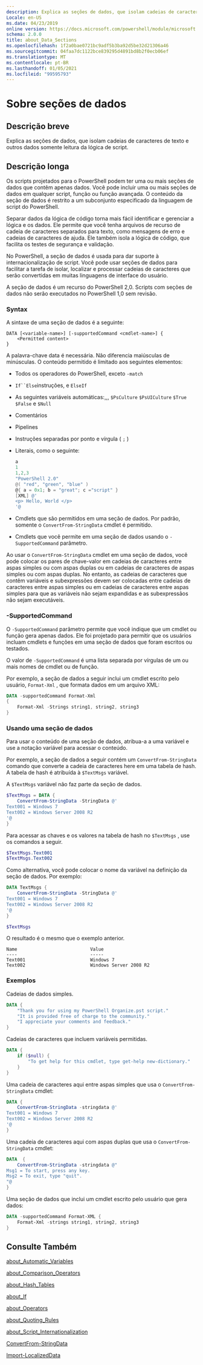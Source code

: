 ```yaml
---
description: Explica as seções de dados, que isolam cadeias de caracteres de texto e outros dados somente leitura da lógica de script.
Locale: en-US
ms.date: 04/23/2019
online version: https://docs.microsoft.com/powershell/module/microsoft.powershell.core/about/about_data_sections?view=powershell-7.2&WT.mc_id=ps-gethelp
schema: 2.0.0
title: about_Data_Sections
ms.openlocfilehash: 1f2a0bae0721bc9adf5b3ba92d5be32d21306a46
ms.sourcegitcommit: 04faa7dc1122bce839295d4891bd8b2f0ecb06ef
ms.translationtype: MT
ms.contentlocale: pt-BR
ms.lasthandoff: 01/05/2021
ms.locfileid: "99595793"
---
```

# <a name="about-data-sections"></a>Sobre seções de dados

## <a name="short-description"></a>Descrição breve
Explica as seções de dados, que isolam cadeias de caracteres de texto e outros dados somente leitura da lógica de script.

## <a name="long-description"></a>Descrição longa

Os scripts projetados para o PowerShell podem ter uma ou mais seções de dados que contêm apenas dados. Você pode incluir uma ou mais seções de dados em qualquer script, função ou função avançada. O conteúdo da seção de dados é restrito a um subconjunto especificado da linguagem de script do PowerShell.

Separar dados da lógica de código torna mais fácil identificar e gerenciar a lógica e os dados. Ele permite que você tenha arquivos de recurso de cadeia de caracteres separados para texto, como mensagens de erro e cadeias de caracteres de ajuda. Ele também isola a lógica de código, que facilita os testes de segurança e validação.

No PowerShell, a seção de dados é usada para dar suporte à internacionalização de script.
Você pode usar seções de dados para facilitar a tarefa de isolar, localizar e processar cadeias de caracteres que serão convertidas em muitas linguagens de interface do usuário.

A seção de dados é um recurso do PowerShell 2,0. Scripts com seções de dados não serão executados no PowerShell 1,0 sem revisão.

### <a name="syntax"></a>Syntax

A sintaxe de uma seção de dados é a seguinte:

```
DATA [<variable-name>] [-supportedCommand <cmdlet-name>] {
    <Permitted content>
}
```

A palavra-chave data é necessária. Não diferencia maiúsculas de minúsculas. O conteúdo permitido é limitado aos seguintes elementos:

- Todos os operadores do PowerShell, exceto `-match`
- `If``Else`instruções, e `ElseIf`
- As seguintes variáveis automáticas:,,, `$PsCulture` `$PsUICulture` `$True` `$False` e `$Null`
- Comentários
- Pipelines
- Instruções separadas por ponto e vírgula ( `;` )
- Literais, como o seguinte:

  ```powershell
  a
  1
  1,2,3
  "PowerShell 2.0"
  @( "red", "green", "blue" )
  @{ a = 0x1; b = "great"; c ="script" }
  [XML] @'
  <p> Hello, World </p>
  '@
  ```

- Cmdlets que são permitidos em uma seção de dados. Por padrão, somente o `ConvertFrom-StringData` cmdlet é permitido.
- Cmdlets que você permite em uma seção de dados usando o `-SupportedCommand` parâmetro.

Ao usar o `ConvertFrom-StringData` cmdlet em uma seção de dados, você pode colocar os pares de chave-valor em cadeias de caracteres entre aspas simples ou com aspas duplas ou em cadeias de caracteres de aspas simples ou com aspas duplas. No entanto, as cadeias de caracteres que contêm variáveis e subexpressões devem ser colocadas entre cadeias de caracteres entre aspas simples ou em cadeias de caracteres entre aspas simples para que as variáveis não sejam expandidas e as subexpressãos não sejam executáveis.

### <a name="-supportedcommand"></a>-SupportedCommand

O `-SupportedCommand` parâmetro permite que você indique que um cmdlet ou função gera apenas dados. Ele foi projetado para permitir que os usuários incluam cmdlets e funções em uma seção de dados que foram escritos ou testados.

O valor de `-SupportedCommand` é uma lista separada por vírgulas de um ou mais nomes de cmdlet ou de função.

Por exemplo, a seção de dados a seguir inclui um cmdlet escrito pelo usuário, `Format-Xml` , que formata dados em um arquivo XML:

```powershell
DATA -supportedCommand Format-Xml
{
    Format-Xml -Strings string1, string2, string3
}
```

### <a name="using-a-data-section"></a>Usando uma seção de dados

Para usar o conteúdo de uma seção de dados, atribua-a a uma variável e use a notação variável para acessar o conteúdo.

Por exemplo, a seção de dados a seguir contém um `ConvertFrom-StringData` comando que converte a cadeia de caracteres here em uma tabela de hash. A tabela de hash é atribuída à `$TextMsgs` variável.

A `$TextMsgs` variável não faz parte da seção de dados.

```powershell
$TextMsgs = DATA {
    ConvertFrom-StringData -StringData @'
Text001 = Windows 7
Text002 = Windows Server 2008 R2
'@
}
```

Para acessar as chaves e os valores na tabela de hash no `$TextMsgs` , use os comandos a seguir.

```powershell
$TextMsgs.Text001
$TextMsgs.Text002
```

Como alternativa, você pode colocar o nome da variável na definição da seção de dados. Por exemplo:

```powershell
DATA TextMsgs {
    ConvertFrom-StringData -StringData @'
Text001 = Windows 7
Text002 = Windows Server 2008 R2
'@
}

$TextMsgs
```

O resultado é o mesmo que o exemplo anterior.

```Output
Name                           Value
----                           -----
Text001                        Windows 7
Text002                        Windows Server 2008 R2
```

### <a name="examples"></a>Exemplos

Cadeias de dados simples.

```powershell
DATA {
    "Thank you for using my PowerShell Organize.pst script."
    "It is provided free of charge to the community."
    "I appreciate your comments and feedback."
}
```

Cadeias de caracteres que incluem variáveis permitidas.

```powershell
DATA {
    if ($null) {
        "To get help for this cmdlet, type get-help new-dictionary."
    }
}
```

Uma cadeia de caracteres aqui entre aspas simples que usa o `ConvertFrom-StringData` cmdlet:

```powershell
DATA {
    ConvertFrom-StringData -stringdata @'
Text001 = Windows 7
Text002 = Windows Server 2008 R2
'@
}
```

Uma cadeia de caracteres aqui com aspas duplas que usa o `ConvertFrom-StringData` cmdlet:

```powershell
DATA  {
    ConvertFrom-StringData -stringdata @"
Msg1 = To start, press any key.
Msg2 = To exit, type "quit".
"@
}
```

Uma seção de dados que inclui um cmdlet escrito pelo usuário que gera dados:

```powershell
DATA -supportedCommand Format-XML {
    Format-Xml -strings string1, string2, string3
}
```

## <a name="see-also"></a>Consulte Também

[about_Automatic_Variables](about_Automatic_Variables.md)

[about_Comparison_Operators](about_Comparison_Operators.md)

[about_Hash_Tables](about_Hash_Tables.md)

[about_If](about_If.md)

[about_Operators](about_Operators.md)

[about_Quoting_Rules](about_Quoting_Rules.md)

[about_Script_Internationalization](about_Script_Internationalization.md)

[ConvertFrom-StringData](xref:Microsoft.PowerShell.Utility.ConvertFrom-StringData)

[Import-LocalizedData](xref:Microsoft.PowerShell.Utility.Import-LocalizedData)

